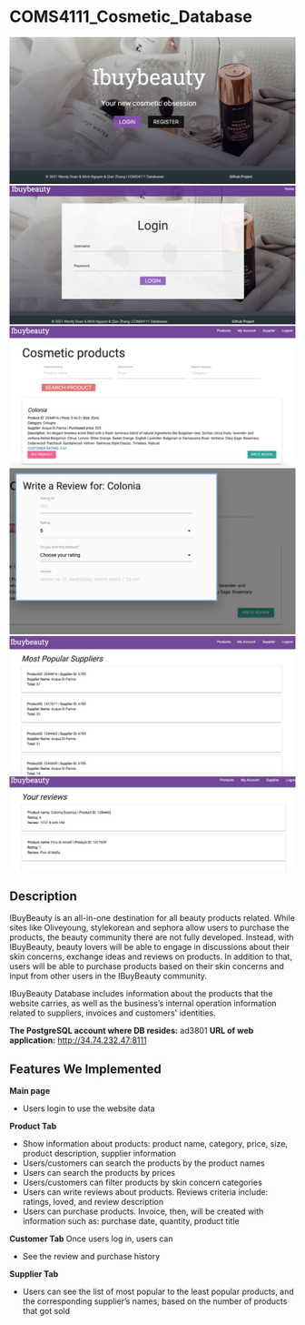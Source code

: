 # COMS4111_Cosmetic_Database

![screenshot](static/img/sql1.png)
![screenshot](static/img/sql1_2.png)
![screenshot](static/img/sql2.png)
![screenshot](static/img/sql3.png)
![screenshot](static/img/sql4.png)
![screenshot](static/img/sql5.png)



## Description

IBuyBeauty is an all-in-one destination for all beauty products related. While sites like Oliveyoung, stylekorean and sephora allow users to purchase the products, the beauty community there are not fully developed. Instead, with IBuyBeauty, beauty lovers will be able to engage in discussions about their skin concerns, exchange ideas and reviews on products. In addition to that, users will be able to purchase products based on their skin concerns and input from other users in the IBuyBeauty community.

IBuyBeauty Database includes information about the products that the website carries, as well as the business’s internal operation information related to suppliers, invoices and customers' identities.

**The PostgreSQL account where DB resides:** ad3801
**URL of web application:**  http://34.74.232.47:8111

## Features We Implemented 
**Main page**

- Users login to use the website data

**Product Tab**
- Show information about products: product name, category, price, size, product description, supplier information
- Users/customers can search the products by the product names
- Users can search the products by prices
- Users/customers can filter products by skin concern categories
- Users can write reviews about products. Reviews criteria include: ratings, loved, and review description
- Users can purchase products. Invoice, then, will be created with information such as: purchase date, quantity, product title

**Customer Tab**
Once users log in, users can
- See the review and purchase history

**Supplier Tab**
- Users can see the list of most popular to the least popular products, and the corresponding supplier’s names, based on the number of products that got sold




